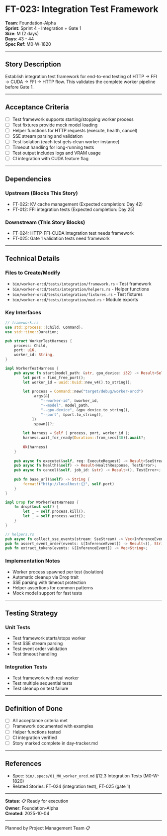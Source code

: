# FT-023: Integration Test Framework

**Team**: Foundation-Alpha  
**Sprint**: Sprint 4 - Integration + Gate 1  
**Size**: M (2 days)  
**Days**: 43 - 44  
**Spec Ref**: M0-W-1820

---

## Story Description

Establish integration test framework for end-to-end testing of HTTP → FFI → CUDA → FFI → HTTP flow. This validates the complete worker pipeline before Gate 1.

---

## Acceptance Criteria

- [ ] Test framework supports starting/stopping worker process
- [ ] Test fixtures provide mock model loading
- [ ] Helper functions for HTTP requests (execute, health, cancel)
- [ ] SSE stream parsing and validation
- [ ] Test isolation (each test gets clean worker instance)
- [ ] Timeout handling for long-running tests
- [ ] Test output includes logs and VRAM usage
- [ ] CI integration with CUDA feature flag

---

## Dependencies

### Upstream (Blocks This Story)
- FT-022: KV cache management (Expected completion: Day 42)
- FT-012: FFI integration tests (Expected completion: Day 25)

### Downstream (This Story Blocks)
- FT-024: HTTP-FFI-CUDA integration test needs framework
- FT-025: Gate 1 validation tests need framework

---

## Technical Details

### Files to Create/Modify
- `bin/worker-orcd/tests/integration/framework.rs` - Test framework
- `bin/worker-orcd/tests/integration/helpers.rs` - Helper functions
- `bin/worker-orcd/tests/integration/fixtures.rs` - Test fixtures
- `bin/worker-orcd/tests/integration/mod.rs` - Module exports

### Key Interfaces
```rust
// framework.rs
use std::process::{Child, Command};
use std::time::Duration;

pub struct WorkerTestHarness {
    process: Child,
    port: u16,
    worker_id: String,
}

impl WorkerTestHarness {
    pub async fn start(model_path: &str, gpu_device: i32) -> Result<Self, TestError> {
        let port = find_free_port();
        let worker_id = uuid::Uuid::new_v4().to_string();
        
        let process = Command::new("target/debug/worker-orcd")
            .args(&[
                "--worker-id", &worker_id,
                "--model", model_path,
                "--gpu-device", &gpu_device.to_string(),
                "--port", &port.to_string(),
            ])
            .spawn()?;
        
        let harness = Self { process, port, worker_id };
        harness.wait_for_ready(Duration::from_secs(30)).await?;
        
        Ok(harness)
    }
    
    pub async fn execute(&self, req: ExecuteRequest) -> Result<SseStream, TestError>;
    pub async fn health(&self) -> Result<HealthResponse, TestError>;
    pub async fn cancel(&self, job_id: &str) -> Result<(), TestError>;
    
    pub fn base_url(&self) -> String {
        format!("http://localhost:{}", self.port)
    }
}

impl Drop for WorkerTestHarness {
    fn drop(&mut self) {
        let _ = self.process.kill();
        let _ = self.process.wait();
    }
}

// helpers.rs
pub async fn collect_sse_events(stream: SseStream) -> Vec<InferenceEvent>;
pub fn assert_event_order(events: &[InferenceEvent]) -> Result<(), String>;
pub fn extract_tokens(events: &[InferenceEvent]) -> Vec<String>;
```

### Implementation Notes
- Worker process spawned per test (isolation)
- Automatic cleanup via Drop trait
- SSE parsing with timeout protection
- Helper assertions for common patterns
- Mock model support for fast tests

---

## Testing Strategy

### Unit Tests
- Test framework starts/stops worker
- Test SSE stream parsing
- Test event order validation
- Test timeout handling

### Integration Tests
- Test framework with real worker
- Test multiple sequential tests
- Test cleanup on test failure

---

## Definition of Done

- [ ] All acceptance criteria met
- [ ] Framework documented with examples
- [ ] Helper functions tested
- [ ] CI integration verified
- [ ] Story marked complete in day-tracker.md

---

## References

- Spec: `bin/.specs/01_M0_worker_orcd.md` §12.3 Integration Tests (M0-W-1820)
- Related Stories: FT-024 (integration test), FT-025 (gate 1)

---

**Status**: 📋 Ready for execution  
**Owner**: Foundation-Alpha  
**Created**: 2025-10-04

---
Planned by Project Management Team 📋
